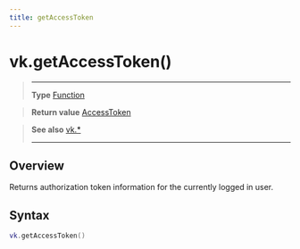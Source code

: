 ```yaml
---
title: getAccessToken
---
```

# vk.getAccessToken()

> --------------------- ------------------------------------------------------------------------------------------
> __Type__              [Function](https://docs.coronalabs.com/api/type/Function.html)

> __Return value__      [AccessToken](/plugin/vk/type/AccessToken/)

> __See also__          [vk.*](/plugin/vk/)
> --------------------- ------------------------------------------------------------------------------------------

## Overview

Returns authorization token information for the currently logged in user.

## Syntax
```lua
vk.getAccessToken()
```